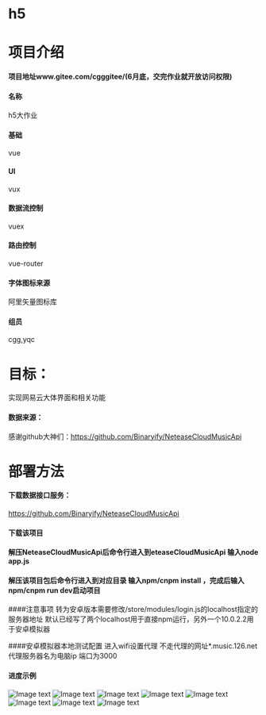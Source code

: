 # h5

# 项目介绍
#### 项目地址www.gitee.com/cgggitee/(6月底，交完作业就开放访问权限)
#### 名称
h5大作业
#### 基础
vue

#### UI
vux

#### 数据流控制
vuex

#### 路由控制
vue-router

#### 字体图标来源
阿里矢量图标库

#### 组员
cgg,yqc

# 目标：
实现网易云大体界面和相关功能
#### 数据来源：
感谢github大神们：https://github.com/Binaryify/NeteaseCloudMusicApi
# 部署方法
#### 下载数据接口服务：
https://github.com/Binaryify/NeteaseCloudMusicApi

#### 下载该项目

#### 解压NeteaseCloudMusicApi后命令行进入到eteaseCloudMusicApi  输入node app.js

#### 解压该项目包后命令行进入到对应目录  输入npm/cnpm install ，完成后输入npm/cnpm run dev启动项目


####注意事项
转为安卓版本需要修改/store/modules/login.js的localhost指定的服务器地址
默认已经写了两个localhost用于直接npm运行，另外一个10.0.2.2用于安卓模拟器

####安卓模拟器本地测试配置
进入wifi设置代理
不走代理的网址*.music.126.net
代理服务器名为电脑ip
端口为3000
#### 进度示例
![Image text](https://gitee.com/cgggitee/h5_vue_wangyiyun/raw/master/img-folder/1.png)
![Image text](https://gitee.com/cgggitee/h5_vue_wangyiyun/raw/master/img-folder/2.png)
![Image text](https://gitee.com/cgggitee/h5_vue_wangyiyun/raw/master/img-folder/3.png)
![Image text](https://gitee.com/cgggitee/h5_vue_wangyiyun/raw/master/img-folder/4.png)
![Image text](https://gitee.com/cgggitee/h5_vue_wangyiyun/raw/master/img-folder/5.png)
![Image text](https://gitee.com/cgggitee/h5_vue_wangyiyun/raw/master/img-folder/6.png)
![Image text](https://gitee.com/cgggitee/h5_vue_wangyiyun/raw/master/img-folder/7.png)
![Image text](https://gitee.com/cgggitee/h5_vue_wangyiyun/raw/master/img-folder/8.png)
